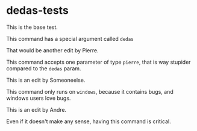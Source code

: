 dedas-tests
===========

This is the base test.

This command has a special argument called `dedas`


That would be another edit by Pierre.

This command accepts one parameter of type `pierre`, that is way stupider compared to the `dedas` param.

This is an edit by Someoneelse.

This command only runs on `windows`, because it contains bugs, and windows users love bugs.

This is an edit by Andre.

Even if it doesn't make any sense, having this command is critical.
